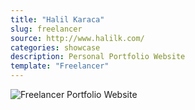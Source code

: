 ```yaml
---
title: "Halil Karaca"
slug: freelancer
source: http://www.halilk.com/
categories: showcase
description: Personal Portfolio Website
template: "Freelancer"
---
```


<img src="/assets/img/showcase/halil.jpg" class="img-responsive" alt="Freelancer Portfolio Website">